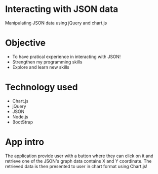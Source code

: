# Interacting with JSON data
Manipulating JSON data using jQuery and chart.js

# Objective
- To have pratical experience in interacting with JSON!
- Strengthen my programming skills
- Explore and learn new skills

# Technology used
* Chart.js
* jQuery
* JSON
* Node.js 
* BootStrap 

# App intro
The application provide user with a button where they can click on it and retrieve one of the JSON's graph data contains X and Y coordinate. The retrieved data is then presented to user in chart format using Chart.js!
